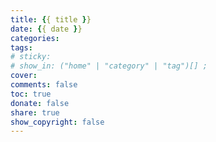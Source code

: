 ```yaml
---
title: {{ title }}
date: {{ date }}
categories:
tags:
# sticky:
# show_in: ("home" | "category" | "tag")[] ;
cover:
comments: false
toc: true
donate: false
share: true
show_copyright: false
---
```



<!-- more -->
